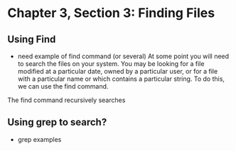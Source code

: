 # Chapter 3, Section 3: Finding Files

## Using Find
- need example of find command (or several)
At some point you will need to search the files on your system. You may be looking for a file modified at a particular date, owned by a particular user, or for a file with a particular name or which contains a particular string. To do this, we can use the find command.

The find command recursively searches

## Using grep to search?

- grep examples
